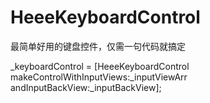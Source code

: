 # HeeeKeyboardControl
最简单好用的键盘控件，仅需一句代码就搞定

_keyboardControl = [HeeeKeyboardControl makeControlWithInputViews:_inputViewArr andInputBackView:_inputBackView];
